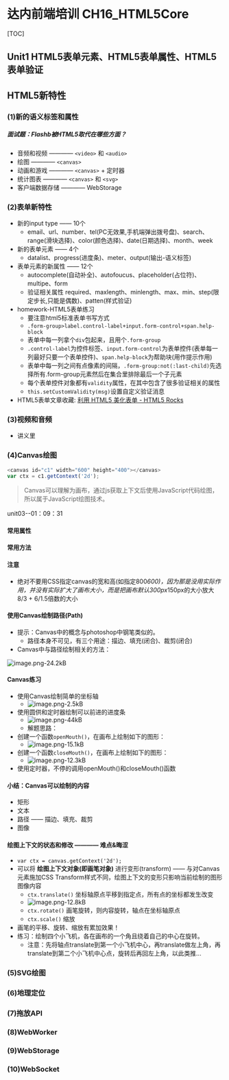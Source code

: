 # 达内前端培训 CH16_HTML5Core

[TOC]

## Unit1 HTML5表单元素、HTML5表单属性、HTML5表单验证

## HTML5新特性

### (1)新的语义标签和属性

##### 面试题：Flashb被HTML5取代在哪些方面？

- 音频和视频 ———— `<video>` 和 `<audio>`
- 绘图       ———— `<canvas>`
- 动画和游戏 ———— `<canvas>` + 定时器
- 统计图表   ———— `<canvas>` 和 `<svg>`
- 客户端数据存储 ———— WebStorage

### (2)表单新特性

- 新的input type —— 10个
  - email、url、number、tel(PC无效果,手机端弹出拨号盘)、search、range(滑块选择)、color(颜色选择)、date(日期选择)、month、week
- 新的表单元素 —— 4个
  - datalist、progress(进度条)、meter、output(输出-语义标签) 
- 表单元素的新属性 —— 12个
  - autocomplete(自动补全)、autofoucus、placeholder(占位符)、multipe、form
  - 验证相关属性 required、maxlength、minlength、max、min、step(限定步长,只能是偶数)、patten(样式验证)
- homework-HTML5表单练习
  - 要注意html5标准表单书写方式
  - `.form-group>label.control-label+input.form-control+span.help-block`
  - 表单中每一列拿个`div`包起来，且用个`.form-group`
  - `.control-label`为控件标签、`input.form-control`为表单控件(表单每一列最好只要一个表单控件)、`span.help-block`为帮助块(用作提示作用)
  - 表单中每一列之间有点像素的间隔，`.form-group:not(:last-child)`先选择所有.form-group元素然后在集合里排除最后一个子元素
  - 每个表单控件对象都有`validity`属性，在其中包含了很多验证相关的属性
  - `this.setCustomValidity(msg)`设置自定义验证消息
- HTML5表单文章收藏: [利用 HTML5 美化表单 - HTML5 Rocks][1]

### (3)视频和音频

- 讲义里

### (4)Canvas绘图

```js
<canvas id="c1" width="600" height="400"></canvas>
var ctx = c1.getContext('2d');
```

> Canvas可以理解为画布，通过js获取上下文后使用JavaScript代码绘图，所以属于JavaScript绘图技术。

unit03--01：09：31

#### 常用属性



#### 常用方法


#### 注意

- 绝对不要用CSS指定canvas的宽和高(如指定800*600)，因为那是没用实际作用，并没有实际扩大了画布大小，而是把画布默认300px*150px的大小放大8/3 + 6/1.5倍数的大小

#### 使用Canvas绘制路径(Path)

- 提示：Canvas中的概念与photoshop中钢笔类似的。
  - 路径本身不可见，有三个用途：描边、填充(闭合)、裁剪(闭合)
- Canvas中与路径绘制相关的方法：

![image.png-24.2kB][2]

#### Canvas练习

- 使用Canvas绘制简单的坐标轴
  - ![image.png-2.5kB][3] 
- 使用圆供和定时器绘制可以前进的进度条
  - ![image.png-44kB][4]
  - 解题思路：
- 创建一个函数`openMouth()`，在画布上绘制如下的图形：
  - ![image.png-15.1kB][5] 
- 创建一个函数`closeMouth()`，在画布上绘制如下的图形：
  - ![image.png-12.3kB][6]
- 使用定时器，不停的调用openMouth()和closeMouth()函数 

#### 小结：Canvas可以绘制的内容

- 矩形
- 文本
- 路径 —— 描边、填充、裁剪
- 图像

#### 绘图上下文的状态和修改 ———— 难点&晦涩

- `var ctx = canvas.getContext('2d');`
- 可以将 **绘图上下文对象(即画笔对象)** 进行变形(transform) —— 与对Canvas元素施加CSS Transform样式不同，绘图上下文的变形只影响当前绘制的图形图像内容
  - `ctx.translate()` 坐标轴原点平移到指定点，所有点的坐标都发生改变
  - ![image.png-12.8kB][7]
  - `ctx.rotate()` 画笔旋转，则内容旋转，轴点在坐标轴原点
  - `ctx.scale()` 缩放
- 画笔的平移、旋转、缩放有累加效果！
- 练习：绘制四个小飞机，各在画布的一个角且绕着自己的中心在旋转。
  - 注意：先将轴点translate到第一个小飞机中心，再translate做左上角，再translate到第二个小飞机中心点，旋转后再回左上角，以此类推... 

### (5)SVG绘图


### (6)地理定位


### (7)拖放API


### (8)WebWorker


### (9)WebStorage


### (10)WebSocket


  [1]: https://www.html5rocks.com/zh/tutorials/forms/html5forms/
  [2]: http://static.zybuluo.com/szy0syz/zwtvtvpy3vqwqlydc47qutnv/image.png
  [3]: http://static.zybuluo.com/szy0syz/s8cqrxed2z260z74078trk7o/image.png
  [4]: http://static.zybuluo.com/szy0syz/yfjlkfmosved6ivq1ze2iem2/image.png
  [5]: http://static.zybuluo.com/szy0syz/qkpsz65o5zgal639wukbc49t/image.png
  [6]: http://static.zybuluo.com/szy0syz/if0flbc0h5gf2eq8gf40y7nj/image.png
  [7]: http://static.zybuluo.com/szy0syz/lw4nw5dwx6j8v3h470iy78gs/image.png